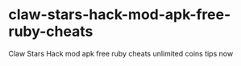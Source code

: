 # claw-stars-hack-mod-apk-free-ruby-cheats
Claw Stars Hack mod apk free ruby cheats unlimited coins tips now
